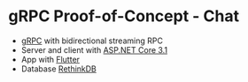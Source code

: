 # gRPC Proof-of-Concept - Chat
* [gRPC](https://grpc.io/) with bidirectional streaming RPC
* Server and client with [ASP.NET Core 3.1](https://docs.microsoft.com/pt-br/aspnet/core/introduction-to-aspnet-core?view=aspnetcore-3.1)
* App with [Flutter](https://flutter.dev)
* Database [RethinkDB](https://rethinkdb.com/)
